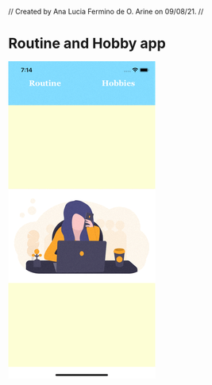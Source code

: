 
//  Created by Ana Lucia Fermino de O. Arine on 09/08/21.
//

# Routine and Hobby app


![](routine.gif)

